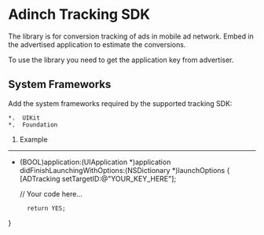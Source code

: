 Adinch Tracking SDK
===========

The library is for conversion tracking of ads in mobile ad network. Embed in the advertised application to estimate the conversions.

To use the library you need to get the application key from advertiser.


System Frameworks
----------------- 
Add the system frameworks required by the supported tracking SDK:

	*.	UIKit 
	*.	Foundation

1. Example
------------------

- (BOOL)application:(UIApplication *)application didFinishLaunchingWithOptions:(NSDictionary *)launchOptions
{
	[ADTracking setTargetID:@"YOUR_KEY_HERE"];
	
	// Your code here…

    	return YES;
}


